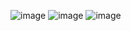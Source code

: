 ![image](https://github.com/user-attachments/assets/e1a78647-d7b9-4c58-9cc2-eace45db4af2)
![image](https://github.com/user-attachments/assets/eff81ee5-d4e1-4a39-aa67-ed2397e3f3b1)
![image](https://github.com/user-attachments/assets/5a3ff90f-9234-4a61-9104-f2ab56495649)
